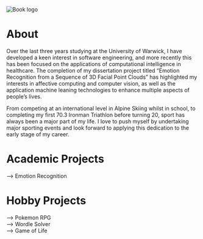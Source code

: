 ![Book logo](./docs/assets/images/Profile_Pic.png)</br  >

# About
Over the last three years studying at the University of Warwick, I have developed a keen interest in software engineering, and more recently this has been focused on the applications of computational intelligence in healthcare. The completion of my dissertation project titled “Emotion Recognition from a Sequence of 3D Facial Point Clouds” has highlighted my interests in affective computing and computer vision, as well as the application machine leaning technologies to enhance multiple aspects of people’s lives.

From competing at an international level in Alpine Skiing whilst in school, to completing my first 70.3 Ironman Triathlon before turning 20, sport has always been a major part of my life. I love to push myself by undertaking major sporting events and look forward to applying this dedication to the early stage of my career. 

# Academic Projects
--> Emotion Recognition

# Hobby Projects
--> Pokemon RPG <br />
--> Wordle Solver <br />
--> Game of Life
